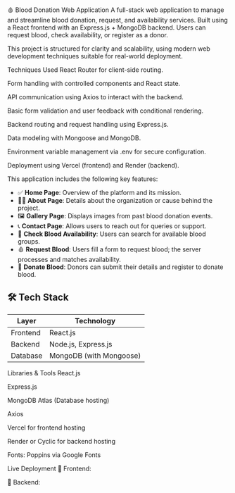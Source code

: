 🩸 Blood Donation Web Application
A full-stack web application to manage and streamline blood donation, request, and availability services. Built using a React frontend with an Express.js + MongoDB backend. Users can request blood, check availability, or register as a donor.

This project is structured for clarity and scalability, using modern web development techniques suitable for real-world deployment.

Techniques Used
React Router for client-side routing.

Form handling with controlled components and React state.

API communication using Axios to interact with the backend.

Basic form validation and user feedback with conditional rendering.

Backend routing and request handling using Express.js.

Data modeling with Mongoose and MongoDB.

Environment variable management via .env for secure configuration.

Deployment using Vercel (frontend) and Render (backend).

This application includes the following key features:

- ✅ **Home Page**: Overview of the platform and its mission.
- 👨‍⚕️ **About Page**: Details about the organization or cause behind the project.
- 🖼️ **Gallery Page**: Displays images from past blood donation events.
- 📞 **Contact Page**: Allows users to reach out for queries or support.
- 🔎 **Check Blood Availability**: Users can search for available blood groups.
- 🩸 **Request Blood**: Users fill a form to request blood; the server processes and matches availability.
- 💖 **Donate Blood**: Donors can submit their details and register to donate blood.

## 🛠 Tech Stack

| Layer     | Technology                  |
|-----------|-----------------------------|
| Frontend  | React.js                    |
| Backend   | Node.js, Express.js         |
| Database  | MongoDB (with Mongoose)     |

Libraries & Tools
React.js

Express.js

MongoDB Atlas (Database hosting)

Axios

Vercel for frontend hosting

Render or Cyclic for backend hosting

Fonts: Poppins via Google Fonts

Live Deployment
🔗 Frontend: 

🔗 Backend: 